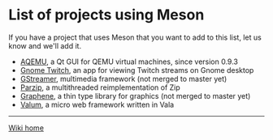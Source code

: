 # List of projects using Meson 

If you have a project that uses Meson that you want to add to this list, let us know and we'll add it.

 - [AQEMU](https://github.com/tobimensch/aqemu), a Qt GUI for QEMU virtual machines, since version 0.9.3
 - [Gnome Twitch](https://github.com/Ippytraxx/gnome-twitch), an app for viewing Twitch streams on Gnome desktop
 - [GStreamer](https://github.com/centricular/gstreamer), multimedia framework (not merged to master yet)
 - [Parzip](https://github.com/jpakkane/parzip), a multithreaded reimplementation of Zip 
 - [Graphene](http://ebassi.github.io/graphene/), a thin type library for graphics (not merged to master yet)
 - [Valum](https://github.com/valum-framework/valum), a micro web framework written in Vala
----

[Wiki home](Home)